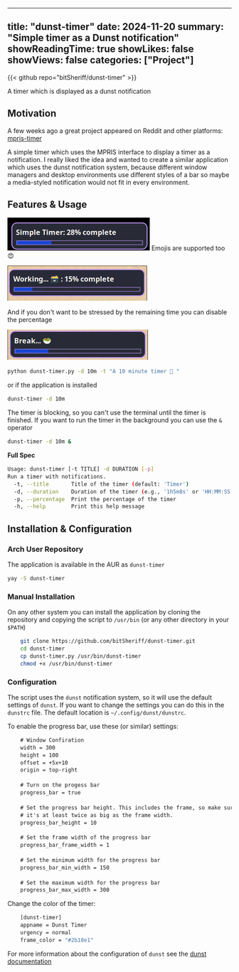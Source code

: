 
---

title: "dunst-timer"
date: 2024-11-20
summary: "Simple timer as a Dunst notification"
showReadingTime: true
showLikes: false
showViews: false
categories: ["Project"]
---

{{< github repo="bitSheriff/dunst-timer" >}}

A timer which is displayed as a dunst notification

## Motivation

A few weeks ago a great project appeared on Reddit and other platforms:
[mpris-timer](https://github.com/efogdev/mpris-timer)

A simple timer which uses the MPRIS interface to display a timer as a notification. I really liked the idea and wanted to create a similar application which uses the dunst notification system, because different window managers and desktop environments use different styles of a bar so maybe a media-styled notification would not fit in every environment.

## Features & Usage

![](https://raw.githubusercontent.com/bitSheriff/dunst-timer/refs/heads/master/doc/example1.png)
Emojis are supported too 😍

![](https://raw.githubusercontent.com/bitSheriff/dunst-timer/refs/heads/master/doc/example2.png)

And if you don't want to be stressed by the remaining time you can disable the percentage

![](https://raw.githubusercontent.com/bitSheriff/dunst-timer/refs/heads/master/doc/example3.png)

```bash
python dunst-timer.py -d 10m -t "A 10 minute timer 💼 "
```

or if the application is installed

```bash
dunst-timer -d 10m
```

The timer is blocking, so you can't use the terminal until the timer is finished. If you want to run the timer in the background you can use the `&` operator

```bash
dunst-timer -d 10m &
```

**Full Spec**

```bash
Usage: dunst-timer [-t TITLE] -d DURATION [-p]
Run a timer with notifications.
  -t, --title       Title of the timer (default: 'Timer')
  -d, --duration    Duration of the timer (e.g., '1h5m8s' or 'HH:MM:SS')
  -p, --percentage  Print the percentage of the timer
  -h, --help        Print this help message
```

## Installation & Configuration

### Arch User Repository

The application is available in the AUR as `dunst-timer`

```bash
yay -S dunst-timer
```

### Manual Installation

On any other system you can install the application by cloning the repository and copying the script to `/usr/bin` (or any other directory in your `$PATH`)

```bash
    git clone https://github.com/bitSheriff/dunst-timer.git
    cd dunst-timer
    cp dunst-timer.py /usr/bin/dunst-timer
    chmod +x /usr/bin/dunst-timer
```

### Configuration

The script uses the `dunst` notification system, so it will use the default settings of `dunst`. If you want to change the settings you can do this in the `dunstrc` file. The default location is `~/.config/dunst/dunstrc`.

To enable the progress bar, use these (or similar) settings:

```txt
    # Window Confiration
    width = 300
    height = 100
    offset = +5x+10
    origin = top-right

    # Turn on the progess bar
    progress_bar = true

    # Set the progress bar height. This includes the frame, so make sure
    # it's at least twice as big as the frame width.
    progress_bar_height = 10

    # Set the frame width of the progress bar
    progress_bar_frame_width = 1

    # Set the minimum width for the progress bar
    progress_bar_min_width = 150

    # Set the maximum width for the progress bar
    progress_bar_max_width = 300

```

Change the color of the timer:

```bash
    [dunst-timer]
    appname = Dunst Timer
    urgency = normal
    frame_color = "#2b18e1"
```

For more information about the configuration of `dunst` see the [dunst documentation](https://dunst-project.org/documentation/)
